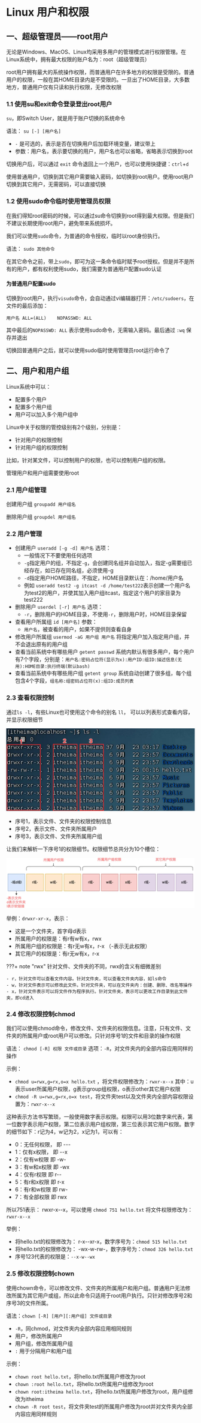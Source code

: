 # Linux 用户和权限


## 一、超级管理员——root用户

无论是Windows、MacOS、Linux均采用多用户的管理模式进行权限管理。在Linux系统中，拥有最大权限的账户名为：root（超级管理员）

root用户拥有最大的系统操作权限，而普通用户在许多地方的权限是受限的。普通用户的权限，一般在其HOME目录内是不受限的。一旦出了HOME目录，大多数地方，普通用户仅有只读和执行权限，无修改权限

### 1.1 使用su和exit命令登录登出root用户

`su`，即Switch User，就是用于账户切换的系统命令

语法： `su [-] [用户名]`

- `-` 是可选的，表示是否在切换用户后加载环境变量，建议带上
- 参数：用户名，表示要切换的用户，用户名也可以省略，省略表示切换到root

切换用户后，可以通过 `exit` 命令退回上一个用户，也可以使用快捷键：`ctrl`+`d`

使用普通用户，切换到其它用户需要输入密码，如切换到root用户。使用root用户切换到其它用户，无需密码，可以直接切换

### 1.2 使用sudo命令临时使用管理员权限

在我们得知root密码的时候，可以通过su命令切换到root得到最大权限。但是我们不建议长期使用root用户，避免带来系统损坏。

我们可以使用`sudo`命令，为普通的命令授权，临时以root身份执行。

语法： `sudo 其他命令`

在其它命令之前，带上`sudo`，即可为这一条命令临时赋予root授权。但是并不是所有的用户，都有权利使用sudo，我们需要为普通用户配置sudo认证

#### 为普通用户配置sudo

切换到root用户，执行`visudo`命令，会自动通过vi编辑器打开：`/etc/sudoers`，在文件的最后添加：

    用户名 ALL=(ALL)    NOPASSWD: ALL

其中最后的`NOPASSWD: ALL` 表示使用sudo命令，无需输入密码。最后通过 `:wq` 保存并退出

切换回普通用户之后，就可以使用sudo临时使用管理员root运行命令了

## 二、用户和用户组

Linux系统中可以：

- 配置多个用户
- 配置多个用户组
- 用户可以加入多个用户组中

Linux中关于权限的管控级别有2个级别，分别是：

- 针对用户的权限控制
- 针对用户组的权限控制

比如，针对某文件，可以控制用户的权限，也可以控制用户组的权限。

管理用户和用户组需要使用root

### 2.1 用户组管理

创建用户组 `groupadd 用户组名`

删除用户组 `groupdel 用户组名`

### 2.2 用户管理

- 创建用户 `useradd [-g -d] 用户名` 选项：
    - 一般情况下不要使用任何选项
    - `-g`指定用户的组，不指定`-g`，会创建同名组并自动加入，指定-g需要组已经存在，如已存在同名组，必须使用-g
    - `-d`指定用户HOME路径，不指定，HOME目录默认在：/home/用户名
    - 例如 `useradd test2 -g itcast -d /home/test222`表示创建一个用户名为test2的用户，并使其加入用户组itcast，指定这个用户的家目录为test222
- 删除用户 `userdel [-r] 用户名` 选项：
    - `-r`，删除用户的HOME目录，不使用`-r`，删除用户时，HOME目录保留
- 查看用户所属组 `id [用户名]` 参数：
    - `用户名`，被查看的用户，如果不提供则查看自身
- 修改用户所属组 `usermod -aG 用户组 用户名` 将指定用户加入指定用户组，并不会退出原有的用户组
- 查看当前系统中有哪些用户 `getent passwd` 系统内默认有很多用户，每个用户有7个字段，分别是：`用户名:密码占位符(显示为x):用户ID:组ID:描述信息(无用):HOME目录:执行终端(默认bash)`
- 查看当前系统中有哪些用户组 `getent group` 系统自动创建了很多组，每个组包含4个字段，`组名称:组密码占位符(x):组ID:成员列表`

### 2.3 查看权限控制

通过`ls -l`，有些Linux也可使用这个命令的别名 `ll`， 可以以列表形式查看内容，并显示权限细节

![图片](./img/user-right.webp)

- 序号1，表示文件、文件夹的权限控制信息
- 序号2，表示文件、文件夹所属用户
- 序号3，表示文件、文件夹所属用户组

让我们来解析一下序号1的权限细节。权限细节总共分为10个槽位：

![图片](./img/user-right2.webp)

举例：`drwxr-xr-x`，表示：

- 这是一个文件夹，首字母d表示
- 所属用户的权限是：有r有w有x，rwx
- 所属用户组的权限是：有r无w有x，r-x （-表示无此权限）
- 其它用户的权限是：有r无w有x，r-x

???+ note "rwx"
    针对文件、文件夹的不同，rwx的含义有细微差别

    - r，针对文件可以查看文件内容。针对文件夹，可以查看文件夹内容，如ls命令
    - w，针对文件表示可以修改此文件。针对文件夹，可以在文件夹内：创建、删除、改名等操作
    - x，针对文件表示可以将文件作为程序执行。针对文件夹，表示可以更改工作目录到此文件夹，即cd进入

### 2.4 修改权限控制chmod

我们可以使用chmod命令，修改文件、文件夹的权限信息。注意，只有文件、文件夹的所属用户或root用户可以修改。只针对序号1的文件和目录的操作权限

语法： `chmod [-R] 权限 文件或目录` 选项：`-R`，对文件夹内的全部内容应用同样的操作

示例：

- `chmod u=rwx,g=rx,o=x hello.txt` ，将文件权限修改为：`rwxr-x--x` 其中：u表示user所属用户权限，g表示group组权限，o表示other其它用户权限
- `chmod -R u=rwx,g=rx,o=x test`，将文件夹test以及文件夹内全部内容权限设置为：`rwxr-x--x`

这种表示方法书写繁琐，一般使用数字表示权限。权限可以用3位数字来代表，第一位数字表示用户权限，第二位表示用户组权限，第三位表示其它用户权限。数字的细节如下：r记为4，w记为2，x记为1，可以有：

- 0：无任何权限，	即 ---
- 1：仅有x权限，	即 --x
- 2：仅有w权限	即 -w-
- 3：有w和x权限	即 -wx
- 4：仅有r权限	即 r--
- 5：有r和x权限	即 r-x
- 6：有r和w权限	即 rw-
- 7：有全部权限	即 rwx

所以751表示： rwxr-x--x，可以使用 `chmod 751 hello.txt` 将文件权限修改为：`rwxr-x--x`

举例：

- 将hello.txt的权限修改为： r-x--xr-x，数字序号为：`chmod 515 hello.txt`
- 将hello.txt的权限修改为： -wx-w-rw-，数字序号为：`chmod 326 hello.txt`
- 序号123代表的权限是：`--x-w--wx`

### 2.5 修改权限控制chown

使用chown命令，可以修改文件、文件夹的所属用户和用户组。普通用户无法修改所属为其它用户或组，所以此命令只适用于root用户执行。只针对修改序号2和序号3的文件所属。

语法：`chown [-R] [用户][:用户组] 文件或目录` 

- `-R`，同chmod，对文件夹内全部内容应用相同规则
- 用户，修改所属用户
- 用户组，修改所属用户组
- `:` 用于分隔用户和用户组

示例：

- `chown root hello.txt`，将hello.txt所属用户修改为root
- `chown :root hello.txt`，将hello.txt所属用户组修改为root
- `chown root:itheima hello.txt`，将hello.txt所属用户修改为root，用户组修改为itheima
- `chown -R root test`，将文件夹test的所属用户修改为root并对文件夹内全部内容应用同样规则
